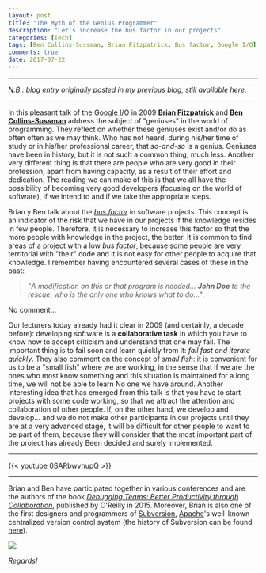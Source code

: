 ```yaml
---
layout: post
title: "The Myth of the Genius Programmer"
description: "Let's increase the bus factor in our projects"
categories: [Tech]
tags: [Ben Collins-Sussman, Brian Fitzpatrick, Bus factor, Google I/O]
comments: true
date: 2017-07-22
---
```


***
_N.B.: blog entry originally posted in my previous blog, still available [here](https://estraviz.github.io/estraviz2017/profession%20and%20career/The-Myth-of-the-Genius-Programmer/)._
***

In this pleasant talk of the [Google I/O](https://events.google.com/io/) in 2009 [**Brian Fitzpatrick**](http://www.red-bean.com/fitz/) and [**Ben Collins-Sussman**](http://www.red-bean.com/~sussman/) address the subject of "geniuses" in the world of programming. They reflect on whether these geniuses exist and/or do as often often as we may think. Who has not heard, during his/her time of study or in his/her professional career, that _so-and-so_ is a genius. Geniuses have been in history, but it is not such a common thing, much less. Another very different thing is that there are people who are very good in their profession, apart from having capacity, as a result of their effort and dedication. The reading we can make of this is that we all have the possibility of becoming very good developers (focusing on the world of software), if we intend to and if we take the appropriate steps.

Brian y Ben talk about the [_bus factor_](https://en.wikipedia.org/wiki/Bus_factor) in software projects. This concept is an indicator of the risk that we have in our projects if the knowledge resides in few people. Therefore, it is necessary to increase this factor so that the more people with knowledge in the project, the better. It is common to find areas of a project with a low _bus factor_, because some people are very territorial with "their" code and it is not easy for other people to acquire that knowledge. I remember having encountered several cases of these in the past:

> "_A modification on this or that program is needed... **John Doe** to the rescue, who is the only one who knows what to do..._".

No comment...

Our lecturers today already had it clear in 2009 (and certainly, a decade before): developing software is a **collaborative task** in which you have to know how to accept criticism and understand that one may fail. The important thing is to fail soon and learn quickly from it: _fail fast and iterate quickly_. They also comment on the concept of _small fish_: it is convenient for us to be a "small fish" where we are working, in the sense that if we are the ones who most know something and this situation is maintained for a long time, we will not be able to learn No one we have around. Another interesting idea that has emerged from this talk is that you have to start projects with some code working, so that we attract the attention and collaboration of other people. If, on the other hand, we develop and develop... and we do not make other participants in our projects until they are at a very advanced stage, it will be difficult for other people to want to be part of them, because they will consider that the most important part of the project has already Been decided and surely implemented.

***
{{< youtube 0SARbwvhupQ >}}
***

Brian and Ben have participated together in various conferences and are the authors of the book [_Debugging Teams: Better Productivity through Collaboration_](http://shop.oreilly.com/product/0636920042372.do), published by O'Reilly in 2015. Moreover, Brian is also one of the first designers and programmers of [Subversion](https://subversion.apache.org/), [Apache](http://www.apache.org/)'s well-known centralized version control system (the history of Subversion can be found [here](http://svnbook.red-bean.com/en/1.7/svn.intro.whatis.html)).

![](/images/debugging-teams.jpg)

_Regards!_
